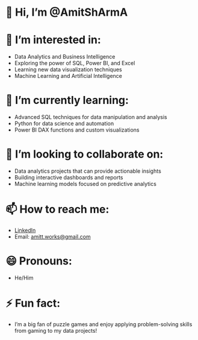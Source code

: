 # 👋 Hi, I’m @AmitShArmA

# 👀 I’m interested in:
- Data Analytics and Business Intelligence
- Exploring the power of SQL, Power BI, and Excel
- Learning new data visualization techniques
- Machine Learning and Artificial Intelligence

# 🌱 I’m currently learning:
- Advanced SQL techniques for data manipulation and analysis
- Python for data science and automation
- Power BI DAX functions and custom visualizations

# 💞️ I’m looking to collaborate on:
- Data analytics projects that can provide actionable insights
- Building interactive dashboards and reports
- Machine learning models focused on predictive analytics

# 📫 How to reach me:
- [LinkedIn](https://www.linkedin.com/in/amit-sharma-data-analyst-/) 
- Email: amitt.works@gmail.com 

# 😄 Pronouns:
- He/Him

# ⚡ Fun fact:
- I’m a big fan of puzzle games and enjoy applying problem-solving skills from gaming to my data projects!


<!---
Mr-Amit-ShArmA/Mr-Amit-ShArmA is a ✨ special ✨ repository because its `README.md` (this file) appears on your GitHub profile.
You can click the Preview link to take a look at your changes.
--->
